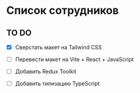 # Список сотрудников
## TO DO
- [x] Сверстать макет на Tailwind CSS
- [ ] Перевести макет на Vite + React + JavaScript
- [ ] Добавить Redux Toolkit
- [ ] Добавить типизацию TypeScript
  
